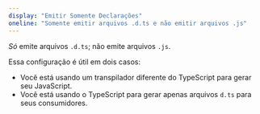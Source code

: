 ```yaml
---
display: "Emitir Somente Declarações"
oneline: "Somente emitir arquivos .d.ts e não emitir arquivos .js"
---
```


_Só_ emite arquivos `.d.ts`; não emite arquivos `.js`.

Essa configuração é útil em dois casos:

- Você está usando um transpilador diferente do TypeScript para gerar seu JavaScript.
- Você está usando o TypeScript para gerar apenas arquivos `d.ts` para seus consumidores.